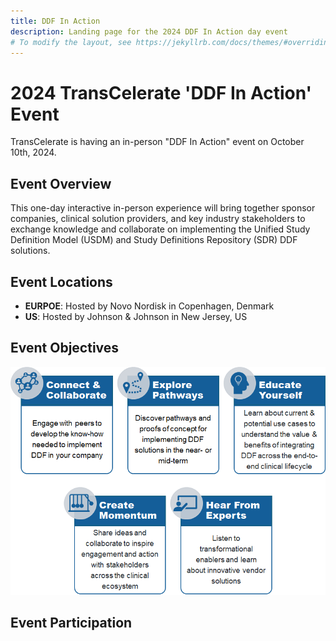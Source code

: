 ```yaml
---
title: DDF In Action
description: Landing page for the 2024 DDF In Action day event
# To modify the layout, see https://jekyllrb.com/docs/themes/#overriding-theme-defaults
---
```

# 2024 TransCelerate 'DDF In Action' Event

TransCelerate is having an in-person "DDF In Action" event on October 10th, 2024. 

## Event Overview
This one-day interactive in-person experience will bring together sponsor companies, clinical solution providers, and key industry stakeholders to exchange knowledge and collaborate on implementing the Unified Study Definition Model (USDM) and Study Definitions Repository (SDR) DDF solutions. 

## Event Locations
- <strong>EURPOE</strong>:  Hosted by Novo Nordisk in Copenhagen, Denmark
- <strong>US</strong>:  Hosted by Johnson & Johnson in New Jersey, US

## Event Objectives
<img src="media/images/DDF_IA_OBJ.png">

## Event Participation
